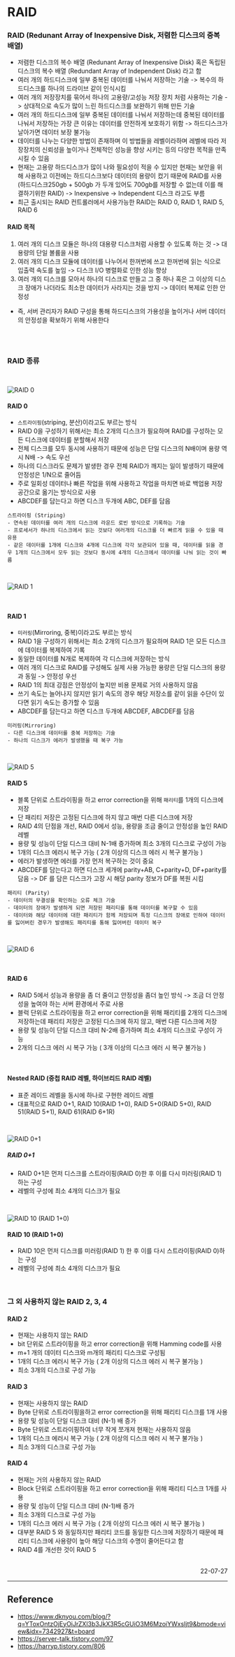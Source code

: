 # RAID

### RAID (Redunant Array of Inexpensive Disk, 저렴한 디스크의 중복 배열)
- 저렴한 디스크의 복수 배열 (Redunant Array of Inexpensive Disk) 혹은 독립된 디스크의 복수 배열 (Redundant Array of Independent Disk) 라고 함
- 여러 개의 하드디스크에 일부 중복된 데이터를 나눠서 저장하는 기술 -> 복수의 하드디스크를 하나의 드라이브 같이 인식시킴
- 여러 개의 저장장치를 묶어서 하나의 고용량/고성능 저장 장치 처럼 사용하는 기술 -> 상대적으로 속도가 많이 느린 하드디스크를 보완하기 위해 만든 기술
- 여러 개의 하드디스크에 일부 중복된 데이터를 나눠서 저장하는데 중복된 데이터를 나눠서 저장하는 가장 큰 이유는 데이터를 안전하게 보호하기 위함 -> 하드디스크가 날아가면 데이터 보장 불가능
- 데이터를 나누는 다양한 방법이 존재하며 이 방법들을 레벨이라하며 레벨에 따라 저장장치의 신뢰성을 높이거나 전체적인 성능을 향상 시키는 등의 다양한 목적을 만족 시킬 수 있음
- 현재는 고용량 하드디스크가 많이 나와 필요성이 적을 수 있지만 현재는 보안을 위해 사용하고 이전에는 하드디스크보다 데이터의 용량이 컸기 때문에 RAID를 사용(하드디스크250gb + 500gb 가 두개 있어도 700gb를 저장할 수 없는데 이를 해결하기위한 RAID) -> Inexpensive -> Independent 디스크 라고도 부름
- 최근 출시되는 RAID 컨트롤러에서 사용가능한 RAID는 RAID 0, RAID 1, RAID 5, RAID 6  

#### RAID 목적
1. 여러 개의 디스크 모듈은 하나의 대용량 디스크처럼 사용할 수 있도록 하는 것 -> 대용량의 단일 볼륨을 사용
2. 여러 개의 디스크 모듈에 데이터를 나누어서 한꺼번에 쓰고 한꺼번에 읽는 식으로 입출력 속도를 높임 -> 디스크 I/O 병렬화로 인한 성능 향상
3. 여러 개의 디스크를 모아서 하나의 디스크로 만들고 그 중 하나 혹은 그 이상의 디스크 장애가 나더라도 최소한 데이터가 사라지는 것을 방지 -> 데이터 복제로 인한 안정성
- 즉, 서버 관리자가 RAID 구성을 통해 하드디스크의 가용성을 높이거나 서버 데이터의 안정성을 확보하기 위해 사용한다

<br>

<br>

### RAID 종류

<br>

![RAID 0](./img/RAID0.png)
<br>

#### RAID 0 
- <code>스트라이핑</code>(striping, 분산)이라고도 부르는 방식
- RAID 0을 구성하기 위해서는 최소 2개의 디스크가 필요하며 RAID를 구성하는 모든 디스크에 데이터를 분할해서 저장
- 전체 디스크를 모두 동시에 사용하기 때문에 성능은 단일 디스크의 N배이며 용량 역시 N배 -> 속도 우선
- 하나의 디스크라도 문제가 발생한 경우 전체 RAID가 깨지는 일이 발생하기 때문에 안정성은 1/N으로 줄어듬
- 주로 일회성 데이터나 빠른 작업을 위해 사용하고 작업을 마치면 바로 백업용 저장공간으로 옮기는 방식으로 사용
- ABCDEF를 담는다고 하면 디스크 두개에 ABC, DEF를 담음
```
스트라이핑 (Striping)
- 연속된 데이터를 여러 개의 디스크에 라운드 로빈 방식으로 기록하는 기술
- 프로세서가 하나의 디스크에서 읽는 것보다 여러개의 디스크를 더 빠르게 읽을 수 있을 때 유용
- 같은 데이터를 1개에 디스크와 4개에 디스크에 각각 보관되어 있을 때, 데이터를 읽을 경우 1개의 디스크에서 모두 읽는 것보다 동시에 4개의 디스크에서 데이터를 나눠 읽는 것이 빠름
```

<br>

![RAID 1](./img/RAID1.png)

<br>

#### RAID 1
- <code>미러링</code>(Mirroring, 중복)이라고도 부르는 방식
- RAID 1을 구성하기 위해서는 최소 2개의 디스크가 필요하며 RAID 1은 모든 디스크에 데이터를 복제하여 기록
- 동일한 데이터를 N개로 복제하여 각 디스크에 저장하는 방식
- 여러 개의 디스크로 RAID를 구성해도 실제 사용 가능한 용량은 단일 디스크의 용량과 동일 -> 안정성 우선
- RAID 1의 최대 강점은 안정성이 높지만 비용 문제로 거의 사용하지 않음
- 쓰기 속도는 늘어나지 않지만 읽기 속도의 경우 해당 저장소를 같이 읽을 수단이 있다면 읽기 속도는 증가할 수 있음
- ABCDEF를 담는다고 하면 디스크 두개에 ABCDEF, ABCDEF를 담음
```
미러링(Mirroring)
- 다른 디스크에 데이터를 중복 저장하는 기술
- 하나의 디스크가 에러가 발생했을 때 복구 가능
```

<br>

![RAID 5](./img/RAID5.png)
<br>

#### RAID 5
- 블록 단위로 스트라이핑을 하고 error correction을 위해 <code>패리티</code>를 1개의 디스크에 저장
- 단 패리티 저장은 고정된 디스크에 하지 않고 매번 다른 디스크에 저장
- RAID 4의 단점을 개선, RAID 0에서 성능, 용량을 조금 줄이고 안정성을 높인 RAID 레벨
- 용량 및 성능이 단일 디스크 대비 N-1배 증가하며 최소 3개의 디스크로 구성이 가능
- 1개의 디스크 에러시 복구 가능 ( 2개 이상의 디스크 에러 시 복구 불가능 )
- 에러가 발생하면 에러를 가장 먼저 복구하는 것이 중요
- ABCDEF를 담는다고 하면 디스크 세개에 parity+AB, C+parity+D, DF+parity를 담음 -> DF 를 담은 디스크가 고장 시 해당 parity 정보가 DF를 복원 시킴


```
패리티 (Parity)
- 데이터의 무결성을 확인하는 오류 체크 기술
- 데이터의 장애가 발생하게 되면 저장된 패리티를 통해 데이터를 복구할 수 있음
- 데이터와 해당 데이터에 대한 패리티가 함께 저장되며 특정 디스크의 장애로 인하여 데이터를 잃어버린 경우가 발생해도 패리티를 통해 잃어버린 데이터 복구
```

<br>

![RAID 6](./img/RAID6.png)

<br>

#### RAID 6
- RAID 5에서 성능과 용량을 좀 더 줄이고 안정성을 좀더 높인 방식 -> 조금 더 안정성을 높여야 하는 서버 환경에서 주로 사용
- 블럭 단위로 스트라이핑을 하고 error correction을 위해 패리티를 2개의 디스크에 저장하는데 패리티 저장은 고정된 디스크에 하지 않고, 매번 다른 디스크에 저장
- 용량 및 성능이 단일 디스크 대비 N-2배 증가하며 최소 4개의 디스크로 구성이 가능
- 2개의 디스크 에러 시 복구 가능 ( 3개 이상의 디스크 에러 시 복구 불가능 )

<br>


#### Nested RAID (중첩 RAID 레벨, 하이브리드 RAID 레벨)
- 표준 레이드 레벨을 동시에 하나로 구현한 레이드 레벨
- 대표적으로 RAID 0+1, RAID 10(RAID 1+0), RAID 5+0(RAID 5+0), RAID 51(RAID 5+1), RAID 61(RAID 6+1R)

<br>

![RAID 0+1](./img/RAID0%2B1.png)
<br>

##### RAID 0+1
- RAID 0+1은 먼저 디스크를 스트라이핑(RAID 0)한 후 이를 다시 미러링(RAID 1) 하는 구성
- 레벨의 구성에 최소 4개의 디스크가 필요 
 
<br>

![RAID 10 (RAID 1+0)](./img/RAID1%2B0.png)
<br>

#### RAID 10 (RAID 1+0)
- RAID 10은 먼저 디스크를 미러링(RAID 1) 한 후 이를 다시 스트라이핑(RAID 0)하는 구성
- 레벨의 구성에 최소 4개의 디스크가 필요

<br>

### 그 외 사용하지 않는 RAID 2, 3, 4
#### RAID 2
- 현재는 사용하지 않는 RAID
- bit 단위로 스트라이핑을 하고 error correction을 위해 Hamming code를 사용
- m+1 개의 데이터 디스크와 m개의 패리티 디스크로 구성됨
- 1개의 디스크 에러시 복구 가능 ( 2개 이상의 디스크 에러 시 복구 불가능 )
- 최소 3개의 디스크로 구성 가능
#### RAID 3
- 현재는 사용하지 않는 RAID
- Byte 단위로 스트라이핑을하고 error correction을 위해 패리티 디스크를 1개 사용
- 용량 및 성능이 단일 디스크 대비 (N-1) 배 증가
- Byte 단위로 스트라이핑하여 너무 작게 쪼개져 현재는 사용하지 않음
- 1개의 디스크 에러시 복구 가능 ( 2개 이상의 디스크 에러 시 복구 불가능 )
- 최소 3개의 디스크로 구성 가능
#### RAID 4
- 현재는 거의 사용하지 않는 RAID
- Block 단위로 스트라이핑을 하고 error correction을 위해 패리티 디스크 1개를 사용
- 용량 및 성능이 단일 디스크 대비 (N-1)배 증가
- 최소 3개의 디스크로 구성 가능
- 1개의 디스크 에러 시 복구 가능 ( 2개 이상의 디스크 에러 시 복구 불가능 )
- 대부분 RAID 5 와 동일하지만 패리티 코드를 동일한 디스크에 저장하기 때문에 패리티 디스크에 사용량이 높아 해당 디스크의 수명이 줄어든다고 함
- RAID 4를 개선한 것이 RAID 5

<br>


<div style="text-align: right">22-07-27</div>

-------

## Reference
- https://www.dknyou.com/blog/?q=YToxOntzOjEyOiJrZXl3b3JkX3R5cGUiO3M6MzoiYWxsIjt9&bmode=view&idx=7342927&t=board
- https://server-talk.tistory.com/97
- https://harryp.tistory.com/806